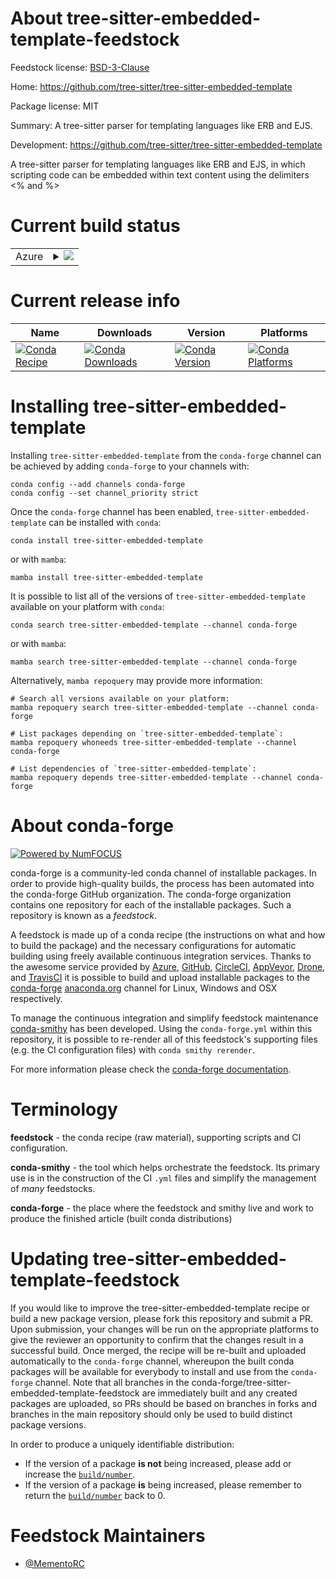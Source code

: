 About tree-sitter-embedded-template-feedstock
=============================================

Feedstock license: [BSD-3-Clause](https://github.com/conda-forge/tree-sitter-embedded-template-feedstock/blob/main/LICENSE.txt)

Home: https://github.com/tree-sitter/tree-sitter-embedded-template

Package license: MIT

Summary: A tree-sitter parser for templating languages like ERB and EJS.

Development: https://github.com/tree-sitter/tree-sitter-embedded-template

A tree-sitter parser for templating languages like ERB and EJS,
in which scripting code can be embedded within text content using
the delimiters <% and %>

Current build status
====================


<table>
    
  <tr>
    <td>Azure</td>
    <td>
      <details>
        <summary>
          <a href="https://dev.azure.com/conda-forge/feedstock-builds/_build/latest?definitionId=25458&branchName=main">
            <img src="https://dev.azure.com/conda-forge/feedstock-builds/_apis/build/status/tree-sitter-embedded-template-feedstock?branchName=main">
          </a>
        </summary>
        <table>
          <thead><tr><th>Variant</th><th>Status</th></tr></thead>
          <tbody><tr>
              <td>osx_arm64_python3.10.____cpython</td>
              <td>
                <a href="https://dev.azure.com/conda-forge/feedstock-builds/_build/latest?definitionId=25458&branchName=main">
                  <img src="https://dev.azure.com/conda-forge/feedstock-builds/_apis/build/status/tree-sitter-embedded-template-feedstock?branchName=main&jobName=osx&configuration=osx%20osx_arm64_python3.10.____cpython" alt="variant">
                </a>
              </td>
            </tr><tr>
              <td>osx_arm64_python3.11.____cpython</td>
              <td>
                <a href="https://dev.azure.com/conda-forge/feedstock-builds/_build/latest?definitionId=25458&branchName=main">
                  <img src="https://dev.azure.com/conda-forge/feedstock-builds/_apis/build/status/tree-sitter-embedded-template-feedstock?branchName=main&jobName=osx&configuration=osx%20osx_arm64_python3.11.____cpython" alt="variant">
                </a>
              </td>
            </tr><tr>
              <td>osx_arm64_python3.12.____cpython</td>
              <td>
                <a href="https://dev.azure.com/conda-forge/feedstock-builds/_build/latest?definitionId=25458&branchName=main">
                  <img src="https://dev.azure.com/conda-forge/feedstock-builds/_apis/build/status/tree-sitter-embedded-template-feedstock?branchName=main&jobName=osx&configuration=osx%20osx_arm64_python3.12.____cpython" alt="variant">
                </a>
              </td>
            </tr><tr>
              <td>osx_arm64_python3.13.____cp313</td>
              <td>
                <a href="https://dev.azure.com/conda-forge/feedstock-builds/_build/latest?definitionId=25458&branchName=main">
                  <img src="https://dev.azure.com/conda-forge/feedstock-builds/_apis/build/status/tree-sitter-embedded-template-feedstock?branchName=main&jobName=osx&configuration=osx%20osx_arm64_python3.13.____cp313" alt="variant">
                </a>
              </td>
            </tr><tr>
              <td>osx_arm64_python3.9.____cpython</td>
              <td>
                <a href="https://dev.azure.com/conda-forge/feedstock-builds/_build/latest?definitionId=25458&branchName=main">
                  <img src="https://dev.azure.com/conda-forge/feedstock-builds/_apis/build/status/tree-sitter-embedded-template-feedstock?branchName=main&jobName=osx&configuration=osx%20osx_arm64_python3.9.____cpython" alt="variant">
                </a>
              </td>
            </tr>
          </tbody>
        </table>
      </details>
    </td>
  </tr>
</table>

Current release info
====================

| Name | Downloads | Version | Platforms |
| --- | --- | --- | --- |
| [![Conda Recipe](https://img.shields.io/badge/recipe-tree--sitter--embedded--template-green.svg)](https://anaconda.org/conda-forge/tree-sitter-embedded-template) | [![Conda Downloads](https://img.shields.io/conda/dn/conda-forge/tree-sitter-embedded-template.svg)](https://anaconda.org/conda-forge/tree-sitter-embedded-template) | [![Conda Version](https://img.shields.io/conda/vn/conda-forge/tree-sitter-embedded-template.svg)](https://anaconda.org/conda-forge/tree-sitter-embedded-template) | [![Conda Platforms](https://img.shields.io/conda/pn/conda-forge/tree-sitter-embedded-template.svg)](https://anaconda.org/conda-forge/tree-sitter-embedded-template) |

Installing tree-sitter-embedded-template
========================================

Installing `tree-sitter-embedded-template` from the `conda-forge` channel can be achieved by adding `conda-forge` to your channels with:

```
conda config --add channels conda-forge
conda config --set channel_priority strict
```

Once the `conda-forge` channel has been enabled, `tree-sitter-embedded-template` can be installed with `conda`:

```
conda install tree-sitter-embedded-template
```

or with `mamba`:

```
mamba install tree-sitter-embedded-template
```

It is possible to list all of the versions of `tree-sitter-embedded-template` available on your platform with `conda`:

```
conda search tree-sitter-embedded-template --channel conda-forge
```

or with `mamba`:

```
mamba search tree-sitter-embedded-template --channel conda-forge
```

Alternatively, `mamba repoquery` may provide more information:

```
# Search all versions available on your platform:
mamba repoquery search tree-sitter-embedded-template --channel conda-forge

# List packages depending on `tree-sitter-embedded-template`:
mamba repoquery whoneeds tree-sitter-embedded-template --channel conda-forge

# List dependencies of `tree-sitter-embedded-template`:
mamba repoquery depends tree-sitter-embedded-template --channel conda-forge
```


About conda-forge
=================

[![Powered by
NumFOCUS](https://img.shields.io/badge/powered%20by-NumFOCUS-orange.svg?style=flat&colorA=E1523D&colorB=007D8A)](https://numfocus.org)

conda-forge is a community-led conda channel of installable packages.
In order to provide high-quality builds, the process has been automated into the
conda-forge GitHub organization. The conda-forge organization contains one repository
for each of the installable packages. Such a repository is known as a *feedstock*.

A feedstock is made up of a conda recipe (the instructions on what and how to build
the package) and the necessary configurations for automatic building using freely
available continuous integration services. Thanks to the awesome service provided by
[Azure](https://azure.microsoft.com/en-us/services/devops/), [GitHub](https://github.com/),
[CircleCI](https://circleci.com/), [AppVeyor](https://www.appveyor.com/),
[Drone](https://cloud.drone.io/welcome), and [TravisCI](https://travis-ci.com/)
it is possible to build and upload installable packages to the
[conda-forge](https://anaconda.org/conda-forge) [anaconda.org](https://anaconda.org/)
channel for Linux, Windows and OSX respectively.

To manage the continuous integration and simplify feedstock maintenance
[conda-smithy](https://github.com/conda-forge/conda-smithy) has been developed.
Using the ``conda-forge.yml`` within this repository, it is possible to re-render all of
this feedstock's supporting files (e.g. the CI configuration files) with ``conda smithy rerender``.

For more information please check the [conda-forge documentation](https://conda-forge.org/docs/).

Terminology
===========

**feedstock** - the conda recipe (raw material), supporting scripts and CI configuration.

**conda-smithy** - the tool which helps orchestrate the feedstock.
                   Its primary use is in the construction of the CI ``.yml`` files
                   and simplify the management of *many* feedstocks.

**conda-forge** - the place where the feedstock and smithy live and work to
                  produce the finished article (built conda distributions)


Updating tree-sitter-embedded-template-feedstock
================================================

If you would like to improve the tree-sitter-embedded-template recipe or build a new
package version, please fork this repository and submit a PR. Upon submission,
your changes will be run on the appropriate platforms to give the reviewer an
opportunity to confirm that the changes result in a successful build. Once
merged, the recipe will be re-built and uploaded automatically to the
`conda-forge` channel, whereupon the built conda packages will be available for
everybody to install and use from the `conda-forge` channel.
Note that all branches in the conda-forge/tree-sitter-embedded-template-feedstock are
immediately built and any created packages are uploaded, so PRs should be based
on branches in forks and branches in the main repository should only be used to
build distinct package versions.

In order to produce a uniquely identifiable distribution:
 * If the version of a package **is not** being increased, please add or increase
   the [``build/number``](https://docs.conda.io/projects/conda-build/en/latest/resources/define-metadata.html#build-number-and-string).
 * If the version of a package **is** being increased, please remember to return
   the [``build/number``](https://docs.conda.io/projects/conda-build/en/latest/resources/define-metadata.html#build-number-and-string)
   back to 0.

Feedstock Maintainers
=====================

* [@MementoRC](https://github.com/MementoRC/)

